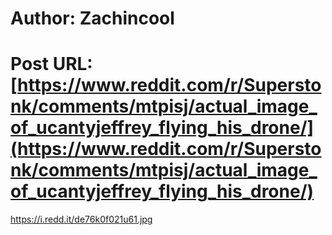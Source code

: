 # Author: Zachincool
# Post URL: [https://www.reddit.com/r/Superstonk/comments/mtpisj/actual_image_of_ucantyjeffrey_flying_his_drone/](https://www.reddit.com/r/Superstonk/comments/mtpisj/actual_image_of_ucantyjeffrey_flying_his_drone/)


https://i.redd.it/de76k0f021u61.jpg